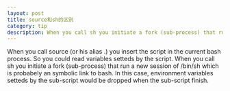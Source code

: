 ```yaml
---
layout: post
title: source和sh的区别
category: tip
description: When you call sh you initiate a fork (sub-process) that run a new session of /bin/sh which is probabely an symbolic link to bash. In this case, environment variables setteds by the sub-script would be dropped when the sub-script finish.
---
```


When you call source (or his alias .) you insert the script in the current bash process. So you could read variables setteds by the script.
When you call sh you initiate a fork (sub-process) that run a new session of /bin/sh which is probabely an symbolic link to bash. In this case, environment variables setteds by the sub-script would be dropped when the sub-script finish.